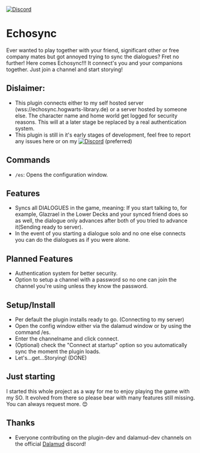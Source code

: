 [![Discord](https://img.shields.io/badge/Join-Discord-blue)](https://discord.gg/5gesjDfDBr)

# Echosync
Ever wanted to play together with your friend, significant other or free company mates but got annoyed trying to sync the dialogues?
Fret no further! Here comes Echosync!!!
It connect's you and your companions together. Just join a channel and start storying!

## Dislaimer: 
* This plugin connects either to my self hosted server (wss://echosync.hogwarts-library.de) or a server hosted by someone else. The character name and home world get logged for security reasons. This will at a later stage be replaced by a real authentication system.
* This plugin is still in it's early stages of development, feel free to report any issues here or on my [![Discord](https://img.shields.io/badge/Join-Discord-blue)](https://discord.gg/5gesjDfDBr) (preferred)

## Commands
* `/es`: Opens the configuration window.

## Features
* Syncs all DIALOGUES in the game, meaning: If you start talking to, for example, Glazrael in the Lower Decks and your synced friend does so as well, the dialogue only advances after both of you tried to advance it(Sending ready to server).
* In the event of you starting a dialogue solo and no one else connects you can do the dialogues as if you were alone.

## Planned Features
* Authentication system for better security.
* Option to setup a channel with a password so no one can join the channel you're using unless they know the password.

## Setup/Install
* Per default the plugin installs ready to go. (Connecting to my server)
* Open the config window either via the dalamud window or by using the command /es.
* Enter the channelname and click connect.
* (Optional) check the "Connect at startup" option so you automatically sync the moment the plugin loads.
* Let's...get...Storying! (DONE)

## Just starting
I started this whole project as a way for me to enjoy playing the game with my SO. It evolved from there so please bear with many features still missing. You can always request more. 😊

## Thanks
* Everyone contributing on the plugin-dev and dalamud-dev channels on the official [Dalamud](https://github.com/goatcorp/Dalamud) discord!
